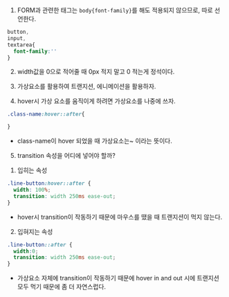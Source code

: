 1. FORM과 관련한 태그는 `body{font-family}`를 해도 적용되지 않으므로, 따로 선언한다.

```CSS
button,
input,
textarea{
  font-family:''
}
```

2. width값을 0으로 적어줄 때 0px 적지 말고 0 적는게 정석이다.

3. 가상요소를 활용하여 트랜지션, 에니메이션을 활용하자.

4. hover시 가상 요소를 움직이게 하려면 가상요소를 나중에 쓰자.

```css
.class-name:hover::after{

}
```
- class-name이 hover 되었을 때 가상요소는~ 이라는 뜻이다.

5. transition 속성을 어디에 넣어야 할까?

1) 입히는 속성
```css
.line-button:hover::after {
  width: 100%;
  transition: width 250ms ease-out;
}
```
- hover시 transition이 작동하기 때문에 마우스를 땠을 때 트랜지션이 먹지 않는다.

2) 입혀지는 속성
```css
.line-button::after {
  width:0;
  transition: width 250ms ease-out;
}
```
- 가상요소 자체에 transition이 작동하기 때문에 hover in and out 시에 트랜지션 모두 먹기 때문에 좀 더 자연스럽다.